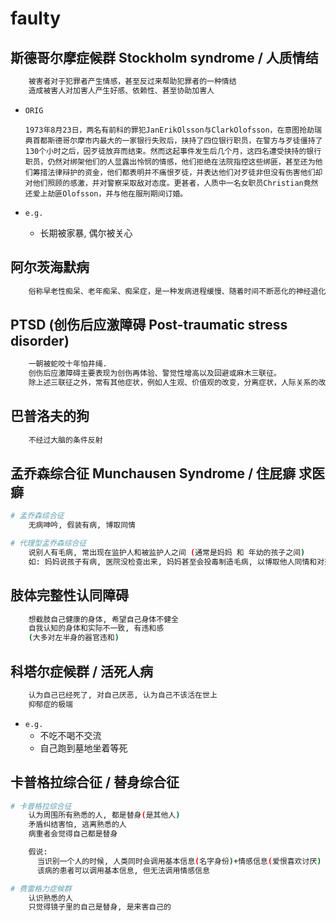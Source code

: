 # faulty

## 斯德哥尔摩症候群 Stockholm syndrome / 人质情结

```bash
    被害者对于犯罪者产生情感，甚至反过来帮助犯罪者的一种情结
    造成被害人对加害人产生好感、依赖性、甚至协助加害人
```

- `ORIG`

      1973年8月23日，两名有前科的罪犯JanErikOlsson与ClarkOlofsson，在意图抢劫瑞典首都斯德哥尔摩市内最大的一家银行失败后，挟持了四位银行职员，在警方与歹徒僵持了130个小时之后，因歹徒放弃而结束。然而这起事件发生后几个月，这四名遭受挟持的银行职员，仍然对绑架他们的人显露出怜悯的情感，他们拒绝在法院指控这些绑匪，甚至还为他们筹措法律辩护的资金，他们都表明并不痛恨歹徒，并表达他们对歹徒非但没有伤害他们却对他们照顾的感激，并对警察采取敌对态度。更甚者，人质中一名女职员Christian竟然还爱上劫匪Olofsson，并与他在服刑期间订婚。

- `e.g.`
  - 长期被家暴, 偶尔被关心

## 阿尔茨海默病

```bash
    俗称早老性痴呆、老年痴呆、痴呆症，是一种发病进程缓慢、随着时间不断恶化的神经退化性疾病，此病症占了痴呆症中六到七成的成因。
```

## PTSD (创伤后应激障碍 Post-traumatic stress disorder)

```bash
    一朝被蛇咬十年怕井绳.
    创伤后应激障碍主要表现为创伤再体验、警觉性增高以及回避或麻木三联征。
    除上述三联征之外，常有其他症状，例如人生观、价值观的改变，分离症状，人际关系的改变，甚至会出现人格的改变、抑郁、药物滥用等。
```

## 巴普洛夫的狗

```bash
    不经过大脑的条件反射
```

## 孟乔森综合征 Munchausen Syndrome / 住屁癖 求医癖

```bash
# 孟乔森综合征
    无病呻吟, 假装有病, 博取同情

# 代理型孟乔森综合征
    说别人有毛病, 常出现在监护人和被监护人之间 (通常是妈妈 和 年幼的孩子之间)
    如: 妈妈说孩子有病, 医院没检查出来, 妈妈甚至会投毒制造毛病, 以博取他人同情和对孩子照顾.
```

## 肢体完整性认同障碍

```bash
    想截肢自己健康的身体, 希望自己身体不健全
    自我认知的身体和实际不一致, 有违和感
    (大多对左半身的器官违和)
```

## 科塔尔症候群 / 活死人病

```bash
    认为自己已经死了, 对自己厌恶, 认为自己不该活在世上
    抑郁症的极端
```

- `e.g.`
  - 不吃不喝不交流
  - 自己跑到墓地坐着等死

## 卡普格拉综合征 / 替身综合征

```bash
# 卡普格拉综合征
    认为周围所有熟悉的人, 都是替身(是其他人)
    矛盾纠结害怕, 逃离熟悉的人
    病重者会觉得自己都是替身

    假说: 
      当识别一个人的时候, 人类同时会调用基本信息(名字身份)+情感信息(爱恨喜欢讨厌)
      该病的患者可以调用基本信息, 但无法调用情感信息

# 费雷格力症候群
    认识熟悉的人
    只觉得镜子里的自己是替身, 是来害自己的
```